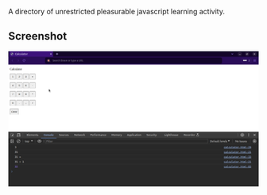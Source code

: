 A directory of unrestricted pleasurable javascript learning activity.

## Screenshot
![calculator](5/calculator/reality.png)
